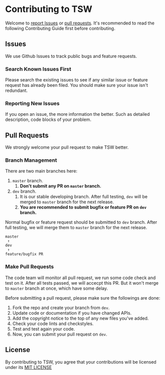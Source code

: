 # Contributing to TSW
Welcome to [report Issues](https://github.com/Tencent/TSW/issues) or [pull requests](https://github.com/Tencent/TSW/pulls). It's recommended to read the following Contributing Guide first before contributing. 

## Issues
We use Github Issues to track public bugs and feature requests.

### Search Known Issues First
Please search the existing issues to see if any similar issue or feature request has already been filed. You should make sure your issue isn't redundant.

### Reporting New Issues
If you open an issue, the more information the better. Such as detailed description, code blocks of your problem.

## Pull Requests
We strongly welcome your pull request to make TSW better. 

### Branch Management
There are two main branches here:

1. `master` branch.
	1. **Don't submit any PR on `master` branch.**
2. `dev` branch. 
	1. It is our stable developing branch. After full testing, `dev` will be merged to `master` branch for the next release.
	2. **You are recommended to submit bugfix or feature PR on `dev` branch.**

Normal bugfix or feature request should be submitted to `dev` branch. After full testing, we will merge them to `master` branch for the next release. 

```
master
 ↑
dev   
 ↑ 
feature/bugfix PR
```  

### Make Pull Requests
The code team will monitor all pull request, we run some code check and test on it. After all tests passed, we will accecpt this PR. But it won't merge to `master` branch at once, which have some delay.

Before submitting a pull request, please make sure the followings are done:

1. Fork the repo and create your branch from `dev`.
2. Update code or documentation if you have changed APIs.
3. Add the copyright notice to the top of any new files you've added.
4. Check your code lints and checkstyles.
5. Test and test again your code.
6. Now, you can submit your pull request on `dev`.

## License
By contributing to TSW, you agree that your contributions will be licensed
under its [MIT LICENSE](https://github.com/Tencent/TSW/blob/master/LICENSE)